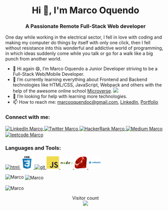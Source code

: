 <h1 align="center">Hi 👋, I'm Marco Oquendo</h1>
<h3 align="center">A Passionate Remote Full-Stack Web developer</h3>

One day while working in the electrical sector, I fell in love with coding and making my computer do things by itself with only one click, then I fell without resistance into this wonderful and addictive world of programming, in which ideas suddenly come while you talk or go for a walk like a big punch from another world.

- 👋 Hi again 😄, I’m Marco Oquendo a Junior Developer striving to be a Full-Stack Web/Mobile Developer.
- 🌱 I’m currently learning everything about Frontend and Backend technologies like HTML/CSS, JavaScript, Webpack and others with the help of the awesome online school [Microverse](https://www.microverse.org/). ![](https://img.shields.io/badge/Microverse-blueviolet)
- 🤔 I’m looking for help with learning more technologies.
- 📫 How to reach me: marcooquendoc@gmail.com, [LinkedIn](https://www.linkedin.com/in/marco-vinicio-oquendo-4a289156/), [Portfolio](https://marcooquendoc.github.io/Portfolio/)

<h3 align="left">Connect with me:</h3>
<p align="left">

<a href="https://www.linkedin.com/in/marco-vinicio-oquendo-4a289156/" target="blank">
  <img align="center" src="https://th.bing.com/th/id/R.0e054d84572f596482c49a555acaf2e3?rik=8ExOe5XtGZ0sZA&riu=http%3a%2f%2fpluspng.com%2fimg-png%2flinkedin-icon-vector-png-linkedin-icon-image-31474-linkedin-png-1218.png&ehk=GoIAawqNYwRdyVQd%2baBScYllWsMniaQyur0KwS%2fxeCY%3d&risl=&pid=ImgRaw&r=0" alt="LinkedIn Marco" width="40" />
</a>

<a href="https://twitter.com/marcooquendoc">
  <img align="center" src="https://th.bing.com/th/id/R.9a3a06f78cc0a8d79fce59e2de6da146?rik=nLAu3Z%2f0QUb%2fVw&riu=http%3a%2f%2ficons.iconarchive.com%2ficons%2fiynque%2fios7-style%2f1024%2fTwitter-icon.png&ehk=eD3Hc5yQAyP3AKPJoYHB8yeWKwKdaVAswR5kxmodex4%3d&risl=&pid=ImgRaw&r=0" alt="Twitter Marco" width="40" />
</a>

<a href="https://www.hackerrank.com/marcooquendoc" target="blank">
  <img align="center" src="https://cdn-1.webcatalog.io/catalog/hackerrank/hackerrank-icon.png" alt="HackerRank Marco" height="40" />
</a>

<a href="https://medium.com/@marcooquendoc" target="blank">
  <img align="center" src="https://th.bing.com/th/id/R.bcfac813da01854e7bdb5ef3b3448b9a?rik=7UyYzK3vW%2bpUTQ&pid=ImgRaw&r=0" alt="Medium Marco" width="40" />
</a>

<a href="https://leetcode.com/marcooquendoc/" target="blank">
  <img align="center" src="https://th.bing.com/th/id/R.35a856b473ceec15a97c801937406aa3?rik=%2bBYOkE9BrT9MFg&pid=ImgRaw&r=0" alt="leetcode Marco" width="40" />
</a>
</p>

<h3 align="left">Languages and Tools:</h3>

<p align="left">
  <a href="https://www.w3schools.com/html/" target="_blank" rel="noreferrer">
    <img src="https://cdn.icon-icons.com/icons2/2107/PNG/512/file_type_html_icon_130541.png" alt="html" width="40" />
  </a>
  
  
  <a href="https://www.w3schools.com/css/" target="_blank" rel="noreferrer">
    <img src="https://raw.githubusercontent.com/devicons/devicon/master/icons/css3/css3-original-wordmark.svg" alt="css3" width="40" height="40"/>
  </a>

  <a href="https://git-scm.com/" target="_blank" rel="noreferrer">
    <img src="https://www.vectorlogo.zone/logos/git-scm/git-scm-icon.svg" alt="git" width="40" height="40"/>
  </a>

  <a href="https://developer.mozilla.org/en-US/docs/Web/JavaScript" target="_blank" rel="noreferrer"> 
    <img src="https://raw.githubusercontent.com/devicons/devicon/master/icons/javascript/javascript-original.svg" alt="javascript" width="40" height="40"/> 
  </a> 

  <a href="https://nodejs.org" target="_blank" rel="noreferrer"> 
    <img src="https://raw.githubusercontent.com/devicons/devicon/master/icons/nodejs/nodejs-original-wordmark.svg" alt="nodejs" width="40" height="40"/> 
  </a>

  <a href="https://www.ruby-lang.org/en/" target="_blank" rel="noreferrer">
    <img src="https://raw.githubusercontent.com/devicons/devicon/master/icons/ruby/ruby-original.svg" alt="ruby" width="40" height="40"/>
  </a>

  <a href="https://webpack.js.org" target="_blank" rel="noreferrer">
    <img src="https://raw.githubusercontent.com/devicons/devicon/d00d0969292a6569d45b06d3f350f463a0107b0d/icons/webpack/webpack-original-wordmark.svg" alt="webpack" width="40" />
  </a>
</p>

<p><img align="left" src="https://github-readme-stats.vercel.app/api/top-langs?username=MarcoOquendoC&show_icons=true&locale=en&layout=compact" alt="Marco" /></p>

<p>&nbsp;<img align="center" src="https://github-readme-stats.vercel.app/api?username=MarcoOquendoC&show_icons=true&locale=en" alt="Marco" /></p>

<p><img align="center" src="https://github-readme-streak-stats.herokuapp.com/?user=MarcoOquendoC&" alt="Marco" /></p>


<p align="center"> 
  Visitor count<br>
  <img src="https://profile-counter.glitch.me/MarcoOquendoC/count.svg" />
</p>
